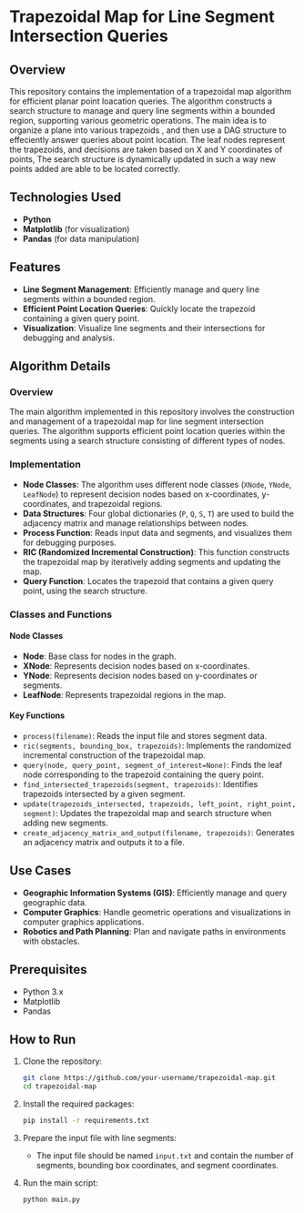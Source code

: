 
# Trapezoidal Map for Line Segment Intersection Queries

## Overview

This repository contains the implementation of a trapezoidal map algorithm for efficient planar point loacation queries. The algorithm constructs a search structure to manage and query line segments within a bounded region, supporting various geometric operations. The main idea is to organize a plane into various trapezoids , and then use a DAG structure to effeciently answer queries about point location. The leaf nodes represent the trapezoids, and decisions are taken based on X and Y coordinates of points, The search structure is dynamically updated in such a way new points added are able to be located correctly. 

## Technologies Used

- **Python**
- **Matplotlib** (for visualization)
- **Pandas** (for data manipulation)

## Features

- **Line Segment Management**: Efficiently manage and query line segments within a bounded region.
- **Efficient Point Location Queries**: Quickly locate the trapezoid containing a given query point.
- **Visualization**: Visualize line segments and their intersections for debugging and analysis.

## Algorithm Details

### Overview

The main algorithm implemented in this repository involves the construction and management of a trapezoidal map for line segment intersection queries. The algorithm supports efficient point location queries within the segments using a search structure consisting of different types of nodes.

### Implementation

- **Node Classes**: The algorithm uses different node classes (`XNode`, `YNode`, `LeafNode`) to represent decision nodes based on x-coordinates, y-coordinates, and trapezoidal regions.
- **Data Structures**: Four global dictionaries (`P`, `Q`, `S`, `T`) are used to build the adjacency matrix and manage relationships between nodes.
- **Process Function**: Reads input data and segments, and visualizes them for debugging purposes.
- **RIC (Randomized Incremental Construction)**: This function constructs the trapezoidal map by iteratively adding segments and updating the map.
- **Query Function**: Locates the trapezoid that contains a given query point, using the search structure.

### Classes and Functions

#### Node Classes

- **Node**: Base class for nodes in the graph.
- **XNode**: Represents decision nodes based on x-coordinates.
- **YNode**: Represents decision nodes based on y-coordinates or segments.
- **LeafNode**: Represents trapezoidal regions in the map.

#### Key Functions

- `process(filename)`: Reads the input file and stores segment data.
- `ric(segments, bounding_box, trapezoids)`: Implements the randomized incremental construction of the trapezoidal map.
- `query(node, query_point, segment_of_interest=None)`: Finds the leaf node corresponding to the trapezoid containing the query point.
- `find_intersected_trapezoids(segment, trapezoids)`: Identifies trapezoids intersected by a given segment.
- `update(trapezoids_intersected, trapezoids, left_point, right_point, segment)`: Updates the trapezoidal map and search structure when adding new segments.
- `create_adjacency_matrix_and_output(filename, trapezoids)`: Generates an adjacency matrix and outputs it to a file.

## Use Cases

- **Geographic Information Systems (GIS)**: Efficiently manage and query geographic data.
- **Computer Graphics**: Handle geometric operations and visualizations in computer graphics applications.
- **Robotics and Path Planning**: Plan and navigate paths in environments with obstacles.

## Prerequisites

- Python 3.x
- Matplotlib
- Pandas

## How to Run

1. Clone the repository:

   ```sh
   git clone https://github.com/your-username/trapezoidal-map.git
   cd trapezoidal-map
   ```

2. Install the required packages:

   ```sh
   pip install -r requirements.txt
   ```

3. Prepare the input file with line segments:

   - The input file should be named `input.txt` and contain the number of segments, bounding box coordinates, and segment coordinates.

4. Run the main script:

   ```sh
   python main.py
   ```
